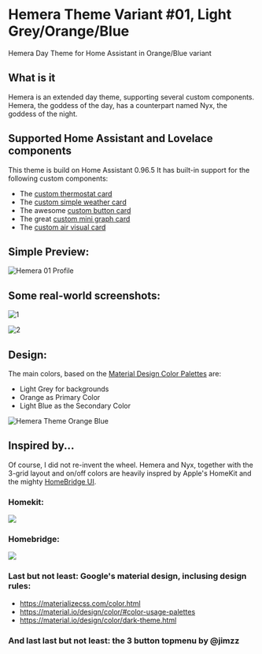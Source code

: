 # Hemera Theme Variant #01, Light Grey/Orange/Blue
Hemera Day Theme for Home Assistant in Orange/Blue variant

## What is it
Hemera is an extended day theme, supporting several custom components.
Hemera, the goddess of the day, has a counterpart named Nyx, the goddess of the night.

## Supported Home Assistant and Lovelace components
This theme is build on Home Assistant 0.96.5
It has built-in support for the following custom components:
- The [custom thermostat card](https://github.com/ciotlosm/custom-lovelace/tree/master/thermostat-card)
- The [custom simple weather card](https://github.com/kalkih/simple-weather-card)
- The awesome [custom button card](https://github.com/custom-cards/button-card)
- The great [custom mini graph card](https://github.com/kalkih/mini-graph-card)
- The [custom air visual card](https://github.com/dnguyen800/air-visual-card)

## Simple Preview:
![Hemera 01 Profile](https://github.com/AmoebeLabs/Hemera_Theme-Orange_Blue/blob/master/screenshots/hemera-01-profile.png)

## Some real-world screenshots:
![1](https://github.com/AmoebeLabs/Hemera_Theme-Orange_Blue/blob/master/screenshots/hemera-01-examples01.png)

![2](https://github.com/AmoebeLabs/Hemera_Theme-Orange_Blue/blob/master/screenshots/hemera-01-examples02.png)

## Design:
The main colors, based on the [Material Design Color Palettes](https://github.com/AmoebeLabs/Material-Design-Theme-Colors) are:
- Light Grey for backgrounds
- Orange as Primary Color
- Light Blue as the Secondary Color

![Hemera Theme Orange Blue](https://github.com/AmoebeLabs/Hemera_Theme-Orange_Blue/blob/master/design/screenshot-main-hemera-nyx-orange-blue.png) 

## Inspired by...
Of course, I did not re-invent the wheel.
Hemera and Nyx, together with the 3-grid layout and on/off colors are heavily inspred by Apple's HomeKit and the mighty [HomeBridge UI](https://www.npmjs.com/package/homebridge-config-ui-x#accessory-control).

### Homekit:
![](https://github.com/AmoebeLabs/Home-Assistant-Config/blob/master/inspiration/Inspired%20by%20Homekit.png)

### Homebridge:
![](https://github.com/AmoebeLabs/Home-Assistant-Config/blob/master/inspiration/Inspired%20by%20Homebridge.png)

### Last but not least: Google's material design, inclusing design rules:
- https://materializecss.com/color.html
- https://material.io/design/color/#color-usage-palettes
- https://material.io/design/color/dark-theme.html

### And last last but not least: the 3 button topmenu by @jimzz

